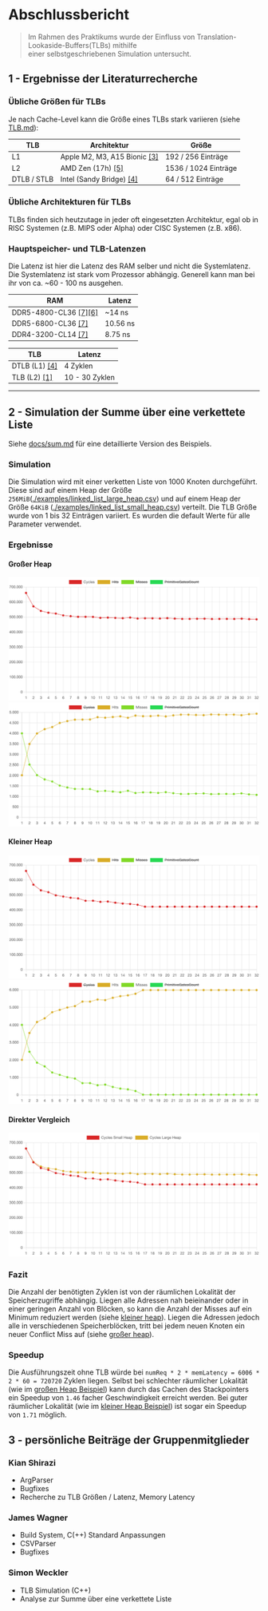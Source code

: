 # Abschlussbericht

> Im Rahmen des Praktikums wurde der Einfluss von Translation-Lookaside-Buffers(TLBs) mithilfe  
> einer selbstgeschriebenen Simulation untersucht.

## 1 - Ergebnisse der Literaturrecherche

### Übliche Größen für TLBs

Je nach Cache-Level kann die Größe eines TLBs stark variieren (siehe [TLB.md](./docs/TLB.md#übliche-größe)):

| TLB         | Architektur                                                                                                    | Größe                | 
|-------------|----------------------------------------------------------------------------------------------------------------|----------------------| 
| L1          | Apple M2, M3, A15 Bionic [[3]](./docs/sources.md#3-apple-silicon-cpu-optimization-guide)                       | 192 / 256 Einträge   |
| L2          | AMD Zen (17h) [[5]](./docs/sources.md#5-amd-zen-reference)                                                     | 1536 / 1024 Einträge |
| DTLB / STLB | Intel (Sandy Bridge) [[4]](./docs/sources.md#4-intel-64-and-ia-32-architectures-optimization-reference-manual) | 64 / 512 Einträge    |

### Übliche Architekturen für TLBs

TLBs finden sich heutzutage in jeder oft eingesetzten Architektur, egal ob in RISC Systemen (z.B. MIPS oder Alpha) oder
CISC Systemen (z.B. x86).

### Hauptspeicher- und TLB-Latenzen

Die Latenz ist hier die Latenz des RAM selber und nicht die Systemlatenz. Die Systemlatenz ist stark
vom Prozessor abhängig. Generell kann man bei ihr von ca. ~60 - 100 ns ausgehen.

| RAM                                                                                                       | Latenz   |
|-----------------------------------------------------------------------------------------------------------|----------|
| DDR5-4800-CL36 [[7]](./docs/sources.md#7-ddr5-latenzen)[[6]](./docs/sources.md#6-anandtech-ddr5-ram-test) | ~14 ns   | 
| DDR5-6800-CL36 [[7]](./docs/sources.md#7-ddr5-latenzen)                                                   | 10.56 ns | 
| DDR4-3200-CL14 [[7]](./docs/sources.md#7-ddr5-latenzen)                                                   | 8.75 ns  | 

| TLB                                                                                                 | Latenz         |
|-----------------------------------------------------------------------------------------------------|----------------|
| DTLB (L1) [[4]](./docs/sources.md#4-intel-64-and-ia-32-architectures-optimization-reference-manual) | 4 Zyklen       |
| TLB (L2) [[1]](./docs/sources.md#1-computer-organization-and-design)                                | 10 - 30 Zyklen |

---

## 2 - Simulation der Summe über eine verkettete Liste

Siehe [docs/sum.md](./docs/sum.md) für eine detaillierte Version des Beispiels.

### Simulation

Die Simulation wird mit einer verketten Liste von 1000 Knoten durchgeführt.
Diese sind auf einem Heap der Größe
`256MiB`([./examples/linked_list_large_heap.csv](./examples/linked_list_large_heap.csv)) und auf einem Heap der
Größe `64KiB` ([./examples/linked_list_small_heap.csv](./examples/linked_list_small_heap.csv)) verteilt.
Die TLB Größe wurde von 1 bis 32 Einträgen variiert. Es wurden die default Werte für alle Parameter verwendet.

### Ergebnisse

#### Großer Heap

![Cycles](./docs/assets/linked_list_large_heap_cycles.png)
![HitMiss](./docs/assets/linked_list_large_heap_hit_miss.png)

#### Kleiner Heap

![Cycles](./docs/assets/linked_list_small_heap_cycles.png)
![HitMiss](./docs/assets/linked_list_small_heap_hit_miss.png)

#### Direkter Vergleich

![Cycles](./docs/assets/linked_list_small_large_heap_cycles.png)

### Fazit

Die Anzahl der benötigten Zyklen ist von der räumlichen Lokalität der Speicherzugriffe abhängig. Liegen alle Adressen
nah beieinander oder in einer geringen Anzahl von Blöcken, so kann die Anzahl der
Misses auf ein Minimum reduziert
werden (siehe [kleiner heap](#kleiner-heap)). Liegen die Adressen jedoch alle in verschiedenen Speicherblöcken, tritt
bei jedem neuen
Knoten
ein neuer Conflict Miss auf (siehe [großer heap](#großer-heap)).

### Speedup

Die Ausführungszeit ohne TLB würde bei `numReq * 2 * memLatency = 6006 * 2 * 60 = 720720` Zyklen liegen. Selbst bei
schlechter räumlicher
Lokalität (wie im [großen Heap Beispiel](#großer-heap)) kann durch das Cachen des
Stackpointers
ein Speedup von `1.46` facher Geschwindigkeit erreicht werden. Bei guter räumlicher Lokalität (wie
im [kleiner Heap Beispiel](#kleiner-heap))
ist sogar ein Speedup von `1.71` möglich.

## 3 - persönliche Beiträge der Gruppenmitglieder

### Kian Shirazi

- ArgParser
- Bugfixes
- Recherche zu TLB Größen / Latenz, Memory Latency

### James Wagner

- Build System, C(++) Standard Anpassungen
- CSVParser
- Bugfixes

### Simon Weckler

- TLB Simulation (C++)
- Analyse zur Summe über eine verkettete Liste
